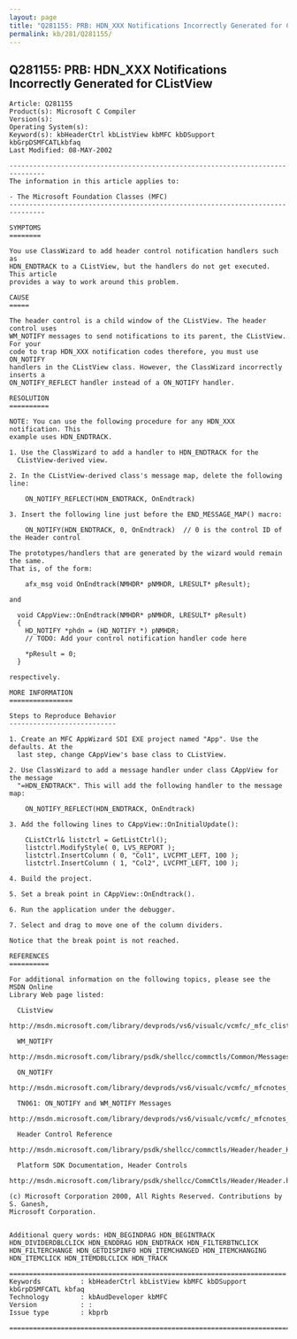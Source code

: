 ```yaml
---
layout: page
title: "Q281155: PRB: HDN_XXX Notifications Incorrectly Generated for CListView"
permalink: kb/281/Q281155/
---
```


## Q281155: PRB: HDN_XXX Notifications Incorrectly Generated for CListView

	Article: Q281155
	Product(s): Microsoft C Compiler
	Version(s): 
	Operating System(s): 
	Keyword(s): kbHeaderCtrl kbListView kbMFC kbDSupport kbGrpDSMFCATLkbfaq
	Last Modified: 08-MAY-2002
	
	-------------------------------------------------------------------------------
	The information in this article applies to:
	
	- The Microsoft Foundation Classes (MFC) 
	-------------------------------------------------------------------------------
	
	SYMPTOMS
	========
	
	You use ClassWizard to add header control notification handlers such as
	HDN_ENDTRACK to a CListView, but the handlers do not get executed. This article
	provides a way to work around this problem.
	
	CAUSE
	=====
	
	The header control is a child window of the CListView. The header control uses
	WM_NOTIFY messages to send notifications to its parent, the CListView. For your
	code to trap HDN_XXX notification codes therefore, you must use ON_NOTIFY
	handlers in the CListView class. However, the ClassWizard incorrectly inserts a
	ON_NOTIFY_REFLECT handler instead of a ON_NOTIFY handler.
	
	RESOLUTION
	==========
	
	NOTE: You can use the following procedure for any HDN_XXX notification. This
	example uses HDN_ENDTRACK.
	
	1. Use the ClassWizard to add a handler to HDN_ENDTRACK for the
	  CListView-derived view.
	
	2. In the CListView-derived class's message map, delete the following line:
	
	  	ON_NOTIFY_REFLECT(HDN_ENDTRACK, OnEndtrack)
	
	3. Insert the following line just before the END_MESSAGE_MAP() macro:
	
	  	ON_NOTIFY(HDN_ENDTRACK, 0, OnEndtrack)	// 0 is the control ID of the Header control
	
	The prototypes/handlers that are generated by the wizard would remain the same.
	That is, of the form:
	
	  	afx_msg void OnEndtrack(NMHDR* pNMHDR, LRESULT* pResult);
	
	and
	
	  void CAppView::OnEndtrack(NMHDR* pNMHDR, LRESULT* pResult) 
	  {
	  	HD_NOTIFY *phdn = (HD_NOTIFY *) pNMHDR;
	  	// TODO: Add your control notification handler code here
	  	
	  	*pResult = 0;
	  }
	
	respectively.
	
	MORE INFORMATION
	================
	
	Steps to Reproduce Behavior
	---------------------------
	
	1. Create an MFC AppWizard SDI EXE project named "App". Use the defaults. At the
	  last step, change CAppView's base class to CListView.
	
	2. Use ClassWizard to add a message handler under class CAppView for the message
	  "=HDN_ENDTRACK". This will add the following handler to the message map:
	
	  	ON_NOTIFY_REFLECT(HDN_ENDTRACK, OnEndtrack)
	
	3. Add the following lines to CAppView::OnInitialUpdate():
	
	  	CListCtrl& listctrl = GetListCtrl();
	  	listctrl.ModifyStyle( 0, LVS_REPORT );
	  	listctrl.InsertColumn ( 0, "Col1", LVCFMT_LEFT, 100 );
	  	listctrl.InsertColumn ( 1, "Col2", LVCFMT_LEFT, 100 );
	
	4. Build the project.
	
	5. Set a break point in CAppView::OnEndtrack().
	
	6. Run the application under the debugger.
	
	7. Select and drag to move one of the column dividers.
	
	Notice that the break point is not reached.
	
	REFERENCES
	==========
	
	For additional information on the following topics, please see the MSDN Online
	Library Web page listed:
	
	  CListView
	  http://msdn.microsoft.com/library/devprods/vs6/visualc/vcmfc/_mfc_clistview.htm
	
	  WM_NOTIFY
	  http://msdn.microsoft.com/library/psdk/shellcc/commctls/Common/Messages/WM_NOTIFY.htm
	
	  ON_NOTIFY
	  http://msdn.microsoft.com/library/devprods/vs6/visualc/vcmfc/_mfcnotes_tn061.htm
	
	  TN061: ON_NOTIFY and WM_NOTIFY Messages
	  http://msdn.microsoft.com/library/devprods/vs6/visualc/vcmfc/_mfcnotes_tn061.htm
	
	  Header Control Reference
	  http://msdn.microsoft.com/library/psdk/shellcc/commctls/Header/header_Header.htm
	
	  Platform SDK Documentation, Header Controls
	  http://msdn.microsoft.com/library/psdk/shellcc/CommCtls/Header/Header.htm
	
	(c) Microsoft Corporation 2000, All Rights Reserved. Contributions by S. Ganesh,
	Microsoft Corporation.
	
	
	Additional query words: HDN_BEGINDRAG HDN_BEGINTRACK HDN_DIVIDERDBLCLICK HDN_ENDDRAG HDN_ENDTRACK HDN_FILTERBTNCLICK HDN_FILTERCHANGE HDN_GETDISPINFO HDN_ITEMCHANGED HDN_ITEMCHANGING HDN_ITEMCLICK HDN_ITEMDBLCLICK HDN_TRACK
	
	======================================================================
	Keywords          : kbHeaderCtrl kbListView kbMFC kbDSupport kbGrpDSMFCATL kbfaq
	Technology        : kbAudDeveloper kbMFC
	Version           : :
	Issue type        : kbprb
	
	=============================================================================
	
